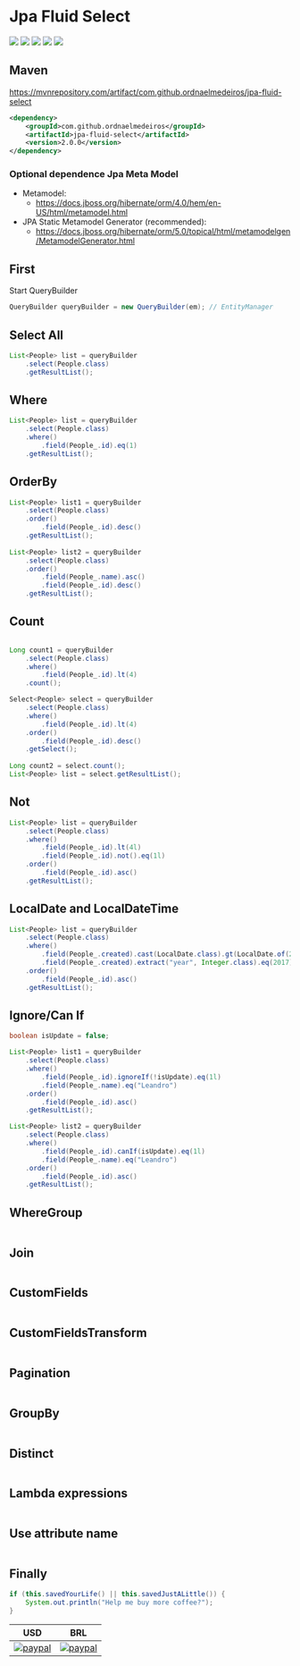 # Jpa Fluid Select

![](https://img.shields.io/github/stars/ordnaelmedeiros/jpa-fluid-select.svg) ![](https://img.shields.io/github/forks/ordnaelmedeiros/jpa-fluid-select.svg) ![](https://img.shields.io/github/tag/ordnaelmedeiros/jpa-fluid-select.svg) ![](https://img.shields.io/github/release/ordnaelmedeiros/jpa-fluid-select.svg) ![](https://img.shields.io/github/issues/ordnaelmedeiros/jpa-fluid-select.svg)

## Maven
https://mvnrepository.com/artifact/com.github.ordnaelmedeiros/jpa-fluid-select
```xml
<dependency>
	<groupId>com.github.ordnaelmedeiros</groupId>
	<artifactId>jpa-fluid-select</artifactId>
	<version>2.0.0</version>
</dependency>
```

### Optional dependence Jpa Meta Model
- Metamodel:
	- https://docs.jboss.org/hibernate/orm/4.0/hem/en-US/html/metamodel.html
- JPA Static Metamodel Generator (recommended):
	- https://docs.jboss.org/hibernate/orm/5.0/topical/html/metamodelgen/MetamodelGenerator.html


## First
Start QueryBuilder
```java
QueryBuilder queryBuilder = new QueryBuilder(em); // EntityManager
```


## Select All
```java
List<People> list = queryBuilder
	.select(People.class)
	.getResultList();
```

## Where
```java
List<People> list = queryBuilder
	.select(People.class)
	.where()
		.field(People_.id).eq(1)
	.getResultList();
```

## OrderBy
```java
List<People> list1 = queryBuilder
	.select(People.class)
	.order()
		.field(People_.id).desc()
	.getResultList();
	
List<People> list2 = queryBuilder
	.select(People.class)
	.order()
		.field(People_.name).asc()
		.field(People_.id).desc()
	.getResultList();
```


## Count
```java

Long count1 = queryBuilder
	.select(People.class)
	.where()
		.field(People_.id).lt(4)
	.count();

Select<People> select = queryBuilder
	.select(People.class)
	.where()
		.field(People_.id).lt(4)
	.order()
		.field(People_.id).desc()
	.getSelect();
	
Long count2 = select.count();
List<People> list = select.getResultList();

```

## Not
```java
List<People> list = queryBuilder
	.select(People.class)
	.where()
		.field(People_.id).lt(4l)
		.field(People_.id).not().eq(1l)
	.order()
		.field(People_.id).asc()
	.getResultList();
```

## LocalDate and LocalDateTime
```java
List<People> list = queryBuilder
	.select(People.class)
	.where()
		.field(People_.created).cast(LocalDate.class).gt(LocalDate.of(2017, Month.JUNE, 20))
		.field(People_.created).extract("year", Integer.class).eq(2017)
	.order()
		.field(People_.id).asc()
	.getResultList();
```

## Ignore/Can If
```java
boolean isUpdate = false;

List<People> list1 = queryBuilder
	.select(People.class)
	.where()
		.field(People_.id).ignoreIf(!isUpdate).eq(1l)
		.field(People_.name).eq("Leandro")
	.order()
		.field(People_.id).asc()
	.getResultList();

List<People> list2 = queryBuilder
	.select(People.class)
	.where()
		.field(People_.id).canIf(isUpdate).eq(1l)
		.field(People_.name).eq("Leandro")
	.order()
		.field(People_.id).asc()
	.getResultList();

```

## WhereGroup
```java

```

## Join
```java

```

## CustomFields
```java

```

## CustomFieldsTransform
```java

```

## Pagination
```java

```

## GroupBy
```java

```

## Distinct
```java

```

## Lambda expressions
```java


```

## Use attribute name
```java

```

## Finally

```java
if (this.savedYourLife() || this.savedJustALittle()) {
	System.out.println("Help me buy more coffee?");
}
```

|USD|BRL|
|:---:|:---:|
|[![paypal](https://www.paypalobjects.com/en_US/i/btn/btn_donateCC_LG.gif)](https://www.paypal.com/cgi-bin/webscr?cmd=_donations&business=QR5L9PULKKUCN&item_name=Coffe&currency_code=USD&source=url)|[![paypal](https://www.paypalobjects.com/pt_BR/i/btn/btn_donateCC_LG.gif)](https://www.paypal.com/cgi-bin/webscr?cmd=_donations&business=QR5L9PULKKUCN&item_name=Caf%C3%A9&currency_code=BRL&source=url)|